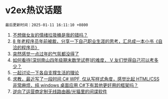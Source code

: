# v2ex热议话题

`最后更新时间：2025-01-11 16:11:10 +0800`

1. [不想做女友的情绪垃圾桶是我的错吗？](https://www.v2ex.com/t/1104265)
1. [8 年老程序员年前被裁，分享一下自己职业生涯的思考，汇总成一本小书《自洽的程序员》](https://www.v2ex.com/t/1104211)
1. [突然感觉一点过年的气氛都没得了](https://www.v2ex.com/t/1104309)
1. [如何看待[深圳南山四年级期末数学试卷]的难度， V 友们觉得自己可以考多少？](https://www.v2ex.com/t/1104218)
1. [一起讨论一下各自支撑生活的理论](https://www.v2ex.com/t/1104306)
1. [求教，最近写了一段时间 C# WPF, 仅从写样式角度，感觉比起 HTML/CSS 非常麻烦，纯 windows 桌面应用 C#下有其他更好用的框架吗？](https://www.v2ex.com/t/1104231)
1. [逆向了运营商定制无线路由器/光猫里的间谍软件](https://www.v2ex.com/t/1104332)

